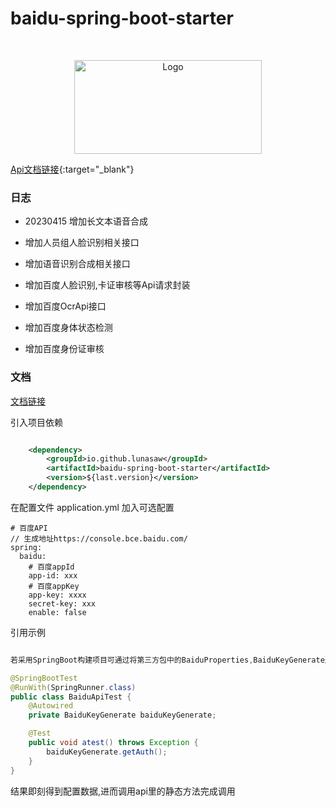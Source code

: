 # baidu-spring-boot-starter

<!-- PROJECT LOGO -->
<br />

<p align="center">
  <a href="https://github.com/czy1024/baidu-spring-boot-starter/">
    <img src="https://raw.githubusercontent.com/lunasaw/luna-fans-api/master/baidu-spring-boot-starter/logo/baidu-logo.png" alt="Logo" width="300" height="150">
  </a>
</p>

[Api文档链接](https://lunasaw.github.io/luna-fans-api/baidu-spring-boot-starter/apidocs/){:target="_blank"}

### 日志

- 20230415 增加长文本语音合成
- 增加人员组人脸识别相关接口

- 增加语音识别合成相关接口

- 增加百度人脸识别,卡证审核等Api请求封装

- 增加百度OcrApi接口

- 增加百度身体状态检测

- 增加百度身份证审核


### 文档

[文档链接](https://lunasaw.github.io/luna-fans-api/javadocs/)

引入项目依赖

```xml

    <dependency>
        <groupId>io.github.lunasaw</groupId>
        <artifactId>baidu-spring-boot-starter</artifactId>
        <version>${last.version}</version>
    </dependency>
```
在配置文件 application.yml 加入可选配置

```text
# 百度API
// 生成地址https://console.bce.baidu.com/
spring:
  baidu:
    # 百度appId
    app-id: xxx
    # 百度appKey
    app-key: xxxx
    secret-key: xxx
    enable: false
```

引用示例

```java

若采用SpringBoot构建项目可通过将第三方包中的BaiduProperties,BaiduKeyGenerate通过Spring配置文件注入Spring管理

@SpringBootTest
@RunWith(SpringRunner.class)
public class BaiduApiTest {
    @Autowired
    private BaiduKeyGenerate baiduKeyGenerate;

    @Test
    public void atest() throws Exception {
        baiduKeyGenerate.getAuth();
    }
}


```
结果即刻得到配置数据,进而调用api里的静态方法完成调用





